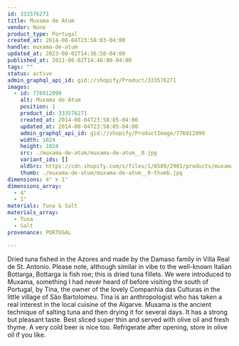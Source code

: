 ```yaml
---
id: 333576271
title: Muxama de Atum
vendor: None
product_type: Portugal
created_at: 2014-08-04T23:58:03-04:00
handle: muxama-de-atum
updated_at: 2023-08-02T14:36:58-04:00
published_at: 2011-06-02T14:46:00-04:00
tags: ""
status: active
admin_graphql_api_id: gid://shopify/Product/333576271
images:
  - id: 776912999
    alt: Muxama de Atum
    position: 1
    product_id: 333576271
    created_at: 2014-08-04T23:58:05-04:00
    updated_at: 2014-08-04T23:58:05-04:00
    admin_graphql_api_id: gid://shopify/ProductImage/776912999
    width: 1024
    height: 1024
    src: ./muxama-de-atum/muxama-de-atum__0.jpg
    variant_ids: []
    oldSrc: https://cdn.shopify.com/s/files/1/0589/2901/products/muxama-de-atum.jpeg?v=1407211085
    thumb: ./muxama-de-atum/muxama-de-atum__0-thumb.jpg
dimensions: 4" x 1"
dimensions_array:
  - 4"
  - 1"
materials: Tuna & Salt
materials_array:
  - Tuna
  - Salt
provenance: PORTUGAL

---
```


Dried tuna fished in the Azores and made by the Damaso family in Villa Real de St. Antonio. Please note, although similar in vibe to the well-known Italian Bottarga, Bottarga is fish roe; this is dried tuna fillets. We were introduced to Muxama, something I had never heard of before visiting the south of Portugal, by Tina, the owner of the lovely Companhia das Culturas in the little village of São Bartolomeu. Tina is an anthropologist who has taken a real interest in the local cuisine of the Algarve. Muxama is the ancient technique of salting tuna and then drying it for several days. It has a strong but pleasant taste. Best sliced super thin and served with olive oil and fresh thyme. A very cold beer is nice too. Refrigerate after opening, store in olive oil if you like.
